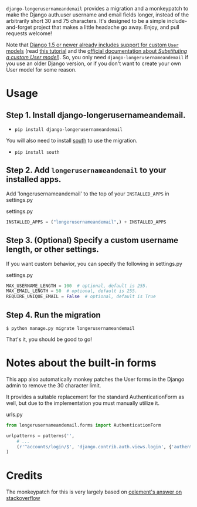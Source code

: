 `django-longerusernameandemail` provides a migration and a monkeypatch to make the Django auth.user username and email fields longer, instead of the arbitrarily short 30 and 75 characters. It's designed to be a simple include-and-forget project that makes a little headache go away.  Enjoy, and pull requests welcome!

Note that [Django 1.5 or newer already includes support for custom `User` models][releasenotes15] (read [this tutorial][tutorial] and the [official documentation about *Substituting a custom User model*][documentation15]). So, you only need `django-longerusernameandemail` if you use an older Django version, or if you don't want to create your own User model for some reason.

[tutorial]: http://procrastinatingdev.com/django/using-configurable-user-models-in-django-1-5/
[releasenotes15]: https://docs.djangoproject.com/en/1.5/releases/1.5/#configurable-user-model
[documentation15]: https://docs.djangoproject.com/en/1.5/topics/auth/customizing/#auth-custom-user


Usage
=====
Step 1. Install django-longerusernameandemail. 
-------------------------------------

- `pip install django-longerusernameandemail` 

You will also need to install [south]() to use the migration. 

- `pip install south` 


Step 2. Add `longerusernameandemail` to your installed apps.
-------------------------
Add 'longerusernameandemail' to the top of your `INSTALLED_APPS` in settings.py

settings.py

```python
INSTALLED_APPS = ("longerusernameandemail",) + INSTALLED_APPS
```

Step 3. (Optional) Specify a custom username length, or other settings.
-----------------------------------------------------------------------
If you want custom behavior, you can specify the following in settings.py

settings.py

```python
MAX_USERNAME_LENGTH = 100  # optional, default is 255.
MAX_EMAIL_LENGTH = 50  # optional, default is 255.
REQUIRE_UNIQUE_EMAIL = False  # optional, default is True
```



Step 4. Run the migration
------------------------------------------------
```
$ python manage.py migrate longerusernameandemail
```

That's it, you should be good to go!


Notes about the built-in forms
==============================
This app also automatically monkey patches the User forms in the Django admin to remove the 30 character limit.

It provides a suitable replacement for the standard AuthenticationForm as well, but due to the implementation you must manually utilize it.

urls.py

```python
from longerusernameandemail.forms import AuthenticationForm

urlpatterns = patterns('',
    # ...
    (r'^accounts/login/$', 'django.contrib.auth.views.login', {'authentication_form': AuthenticationForm}),
)
```

Credits
=======

The monkeypatch for this is very largely based on [celement's answer on stackoverflow][so]

[so]: http://stackoverflow.com/questions/2610088/can-djangos-auth-user-username-be-varchar75-how-could-that-be-done
